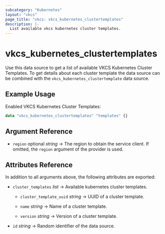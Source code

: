 ```yaml
---
subcategory: "Kubernetes"
layout: "vkcs"
page_title: "vkcs: vkcs_kubernetes_clustertemplates"
description: |-
  List available vkcs kubernetes cluster templates.
---
```


# vkcs_kubernetes_clustertemplates

Use this data source to get a list of available VKCS Kubernetes Cluster Templates. To get details about each cluster template the data source can be combined with the `vkcs_kubernetes_clustertemplate` data source.

## Example Usage

Enabled VKCS Kubernetes Cluster Templates:
```terraform
data "vkcs_kubernetes_clustertemplates" "templates" {}
```
## Argument Reference
- `region` optional *string* &rarr;  The region to obtain the service client. If omitted, the `region` argument of the provider is used.


## Attributes Reference
In addition to all arguments above, the following attributes are exported:
- `cluster_templates`  *list* &rarr;  Available kubernetes cluster templates.
  - `cluster_template_uuid` *string* &rarr;  UUID of a cluster template.

  - `name` *string* &rarr;  Name of a cluster template.

  - `version` *string* &rarr;  Version of a cluster template.


- `id` *string* &rarr;  Random identifier of the data source.


